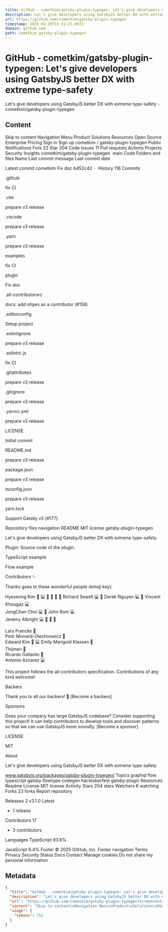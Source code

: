 ```yaml
---
title: GitHub - cometkim/gatsby-plugin-typegen: Let's give developers using GatsbyJS better DX with extreme type-safety
description: Let's give developers using GatsbyJS better DX with extreme type-safety - cometkim/gatsby-plugin-typegen
url: https://github.com/cometkim/gatsby-plugin-typegen
timestamp: 2025-01-20T15:31:21.007Z
domain: github.com
path: cometkim_gatsby-plugin-typegen
---
```


# GitHub - cometkim/gatsby-plugin-typegen: Let's give developers using GatsbyJS better DX with extreme type-safety


Let's give developers using GatsbyJS better DX with extreme type-safety - cometkim/gatsby-plugin-typegen


## Content

Skip to content
Navigation Menu
Product
Solutions
Resources
Open Source
Enterprise
Pricing
Sign in
Sign up
cometkim
/
gatsby-plugin-typegen
Public
Notifications
Fork 23
 Star 204
Code
Issues
11
Pull requests
Actions
Projects
Security
Insights
cometkim/gatsby-plugin-typegen
 main
Code
Folders and files
Name	Last commit message	Last commit date

Latest commit
cometkim
Fix doc
b452c42
 · 
History
116 Commits


.github
	
fix CI
	


.vim
	
prepare v3 release
	


.vscode
	
prepare v3 release
	


.yarn
	
prepare v3 release
	


examples
	
fix CI
	


plugin
	
Fix doc
	


.all-contributorsrc
	
docs: add ofqwx as a contributor (#158)
	


.editorconfig
	
Setup project
	


.eslintignore
	
prepare v3 release
	


.eslintrc.js
	
fix CI
	


.gitattributes
	
prepare v3 release
	


.gitignore
	
prepare v3 release
	


.yarnrc.yml
	
prepare v3 release
	


LICENSE
	
Initial commit
	


README.md
	
prepare v3 release
	


package.json
	
prepare v3 release
	


tsconfig.json
	
prepare v3 release
	


yarn.lock
	
Support Gatsby v5 (#177)
	
Repository files navigation
README
MIT license
gatsby-plugin-typegen

Let's give developers using GatsbyJS better DX with extreme type-safety.

Plugin: Source code of the plugin.

TypeScript example

Flow example

Contributors ✨

Thanks goes to these wonderful people (emoji key):


Hyeseong Kim
🚧 💻 📖 🐛 🤔 👀	
Richard Sewell
💻 🚧	
Derek Nguyen
💻 🚧	
Vincent Khougaz
💻	
JongChan Choi
💻 📖	
John Rom
💻	
Jeremy Albright
💻 🐛 🤔 👀

Lars Francke
📖	
Piotr Monwid-Olechnowicz
📖	
Edward Kim
🐛 💻	
Emily Marigold Klassen
📖	
Thijmen
🚧	
Ricardo Gallardo
📖	
Antonio Aznarez
💻

This project follows the all-contributors specification. Contributions of any kind welcome!

Backers

Thank you to all our backers! 🙏 [Become a backers]

Sponsors

Does your company has large GatsbyJS codebase? Consider supporting this project! It can help contributors to develop tools and discover patterns so that we can use GatsbyJS more soundly. [Become a sponsor]

 

LICENSE

MIT

About

Let's give developers using GatsbyJS better DX with extreme type-safety

www.gatsbyjs.org/packages/gatsby-plugin-typegen/
Topics
graphql flow typescript gatsby flowtype codegen hacktoberfest gatsby-plugin
Resources
 Readme
License
 MIT license
 Activity
Stars
 204 stars
Watchers
 6 watching
Forks
 23 forks
Report repository


Releases 2
v3.1.0
Latest
+ 1 release


Contributors
17
+ 3 contributors


Languages
TypeScript
93.6%
 
JavaScript
6.4%
Footer
© 2025 GitHub, Inc.
Footer navigation
Terms
Privacy
Security
Status
Docs
Contact
Manage cookies
Do not share my personal information

## Metadata

```json
{
  "title": "GitHub - cometkim/gatsby-plugin-typegen: Let's give developers using GatsbyJS better DX with extreme type-safety",
  "description": "Let's give developers using GatsbyJS better DX with extreme type-safety - cometkim/gatsby-plugin-typegen",
  "url": "https://github.com/cometkim/gatsby-plugin-typegen?screenshot=true",
  "content": "Skip to content\nNavigation Menu\nProduct\nSolutions\nResources\nOpen Source\nEnterprise\nPricing\nSign in\nSign up\ncometkim\n/\ngatsby-plugin-typegen\nPublic\nNotifications\nFork 23\n Star 204\nCode\nIssues\n11\nPull requests\nActions\nProjects\nSecurity\nInsights\ncometkim/gatsby-plugin-typegen\n main\nCode\nFolders and files\nName\tLast commit message\tLast commit date\n\nLatest commit\ncometkim\nFix doc\nb452c42\n · \nHistory\n116 Commits\n\n\n.github\n\t\nfix CI\n\t\n\n\n.vim\n\t\nprepare v3 release\n\t\n\n\n.vscode\n\t\nprepare v3 release\n\t\n\n\n.yarn\n\t\nprepare v3 release\n\t\n\n\nexamples\n\t\nfix CI\n\t\n\n\nplugin\n\t\nFix doc\n\t\n\n\n.all-contributorsrc\n\t\ndocs: add ofqwx as a contributor (#158)\n\t\n\n\n.editorconfig\n\t\nSetup project\n\t\n\n\n.eslintignore\n\t\nprepare v3 release\n\t\n\n\n.eslintrc.js\n\t\nfix CI\n\t\n\n\n.gitattributes\n\t\nprepare v3 release\n\t\n\n\n.gitignore\n\t\nprepare v3 release\n\t\n\n\n.yarnrc.yml\n\t\nprepare v3 release\n\t\n\n\nLICENSE\n\t\nInitial commit\n\t\n\n\nREADME.md\n\t\nprepare v3 release\n\t\n\n\npackage.json\n\t\nprepare v3 release\n\t\n\n\ntsconfig.json\n\t\nprepare v3 release\n\t\n\n\nyarn.lock\n\t\nSupport Gatsby v5 (#177)\n\t\nRepository files navigation\nREADME\nMIT license\ngatsby-plugin-typegen\n\nLet's give developers using GatsbyJS better DX with extreme type-safety.\n\nPlugin: Source code of the plugin.\n\nTypeScript example\n\nFlow example\n\nContributors ✨\n\nThanks goes to these wonderful people (emoji key):\n\n\nHyeseong Kim\n🚧 💻 📖 🐛 🤔 👀\t\nRichard Sewell\n💻 🚧\t\nDerek Nguyen\n💻 🚧\t\nVincent Khougaz\n💻\t\nJongChan Choi\n💻 📖\t\nJohn Rom\n💻\t\nJeremy Albright\n💻 🐛 🤔 👀\n\nLars Francke\n📖\t\nPiotr Monwid-Olechnowicz\n📖\t\nEdward Kim\n🐛 💻\t\nEmily Marigold Klassen\n📖\t\nThijmen\n🚧\t\nRicardo Gallardo\n📖\t\nAntonio Aznarez\n💻\n\nThis project follows the all-contributors specification. Contributions of any kind welcome!\n\nBackers\n\nThank you to all our backers! 🙏 [Become a backers]\n\nSponsors\n\nDoes your company has large GatsbyJS codebase? Consider supporting this project! It can help contributors to develop tools and discover patterns so that we can use GatsbyJS more soundly. [Become a sponsor]\n\n \n\nLICENSE\n\nMIT\n\nAbout\n\nLet's give developers using GatsbyJS better DX with extreme type-safety\n\nwww.gatsbyjs.org/packages/gatsby-plugin-typegen/\nTopics\ngraphql flow typescript gatsby flowtype codegen hacktoberfest gatsby-plugin\nResources\n Readme\nLicense\n MIT license\n Activity\nStars\n 204 stars\nWatchers\n 6 watching\nForks\n 23 forks\nReport repository\n\n\nReleases 2\nv3.1.0\nLatest\n+ 1 release\n\n\nContributors\n17\n+ 3 contributors\n\n\nLanguages\nTypeScript\n93.6%\n \nJavaScript\n6.4%\nFooter\n© 2025 GitHub, Inc.\nFooter navigation\nTerms\nPrivacy\nSecurity\nStatus\nDocs\nContact\nManage cookies\nDo not share my personal information",
  "usage": {
    "tokens": 751
  }
}
```
